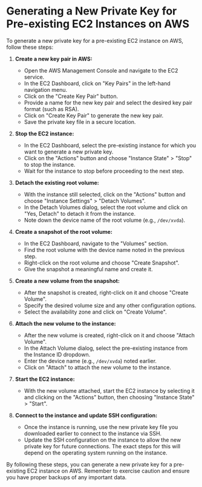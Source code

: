# Generating a New Private Key for Pre-existing EC2 Instances on AWS

To generate a new private key for a pre-existing EC2 instance on AWS, follow these steps:

1. **Create a new key pair in AWS:**
   - Open the AWS Management Console and navigate to the EC2 service.
   - In the EC2 Dashboard, click on "Key Pairs" in the left-hand navigation menu.
   - Click on the "Create Key Pair" button.
   - Provide a name for the new key pair and select the desired key pair format (such as RSA).
   - Click on "Create Key Pair" to generate the new key pair.
   - Save the private key file in a secure location.

2. **Stop the EC2 instance:**
   - In the EC2 Dashboard, select the pre-existing instance for which you want to generate a new private key.
   - Click on the "Actions" button and choose "Instance State" > "Stop" to stop the instance.
   - Wait for the instance to stop before proceeding to the next step.

3. **Detach the existing root volume:**
   - With the instance still selected, click on the "Actions" button and choose "Instance Settings" > "Detach Volumes".
   - In the Detach Volumes dialog, select the root volume and click on "Yes, Detach" to detach it from the instance.
   - Note down the device name of the root volume (e.g., `/dev/xvda`).

4. **Create a snapshot of the root volume:**
   - In the EC2 Dashboard, navigate to the "Volumes" section.
   - Find the root volume with the device name noted in the previous step.
   - Right-click on the root volume and choose "Create Snapshot".
   - Give the snapshot a meaningful name and create it.

5. **Create a new volume from the snapshot:**
   - After the snapshot is created, right-click on it and choose "Create Volume".
   - Specify the desired volume size and any other configuration options.
   - Select the availability zone and click on "Create Volume".

6. **Attach the new volume to the instance:**
   - After the new volume is created, right-click on it and choose "Attach Volume".
   - In the Attach Volume dialog, select the pre-existing instance from the Instance ID dropdown.
   - Enter the device name (e.g., `/dev/xvda`) noted earlier.
   - Click on "Attach" to attach the new volume to the instance.

7. **Start the EC2 instance:**
   - With the new volume attached, start the EC2 instance by selecting it and clicking on the "Actions" button, then choosing "Instance State" > "Start".

8. **Connect to the instance and update SSH configuration:**
   - Once the instance is running, use the new private key file you downloaded earlier to connect to the instance via SSH.
   - Update the SSH configuration on the instance to allow the new private key for future connections. The exact steps for this will depend on the operating system running on the instance.

By following these steps, you can generate a new private key for a pre-existing EC2 instance on AWS. Remember to exercise caution and ensure you have proper backups of any important data.

